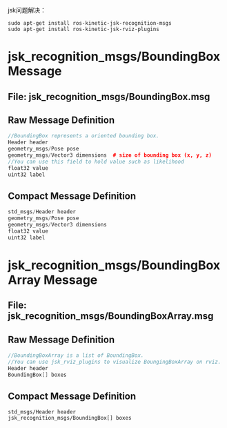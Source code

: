 jsk问题解决：

```shell
sudo apt-get install ros-kinetic-jsk-recognition-msgs
sudo apt-get install ros-kinetic-jsk-rviz-plugins
```



# jsk_recognition_msgs/BoundingBox Message

## File: jsk_recognition_msgs/BoundingBox.msg

## Raw Message Definition

```c++
//BoundingBox represents a oriented bounding box.
Header header
geometry_msgs/Pose pose
geometry_msgs/Vector3 dimensions  # size of bounding box (x, y, z)
//You can use this field to hold value such as likelihood
float32 value
uint32 label
```

 

## Compact Message Definition

```c++
std_msgs/Header header
geometry_msgs/Pose pose
geometry_msgs/Vector3 dimensions
float32 value
uint32 label
```



# jsk_recognition_msgs/BoundingBoxArray Message

## File: jsk_recognition_msgs/BoundingBoxArray.msg

## Raw Message Definition

```c++
//BoundingBoxArray is a list of BoundingBox.
//You can use jsk_rviz_plugins to visualize BoungingBoxArray on rviz.
Header header
BoundingBox[] boxes
```

 

## Compact Message Definition

```
std_msgs/Header header
jsk_recognition_msgs/BoundingBox[] boxes
```

